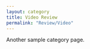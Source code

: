 ```yaml
---
layout: category
title: Video Review
permalink: "Review/Video"
---
```


Another sample category page.
